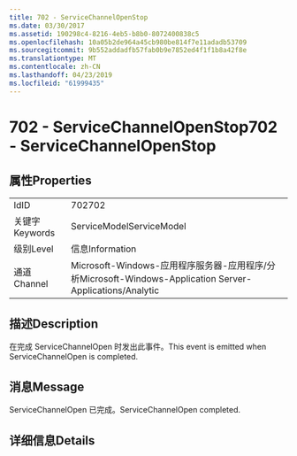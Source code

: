 ```yaml
---
title: 702 - ServiceChannelOpenStop
ms.date: 03/30/2017
ms.assetid: 190298c4-8216-4eb5-b8b0-8072400838c5
ms.openlocfilehash: 10a05b2de964a45cb980be814f7e11adadb53709
ms.sourcegitcommit: 9b552addadfb57fab0b9e7852ed4f1f1b8a42f8e
ms.translationtype: MT
ms.contentlocale: zh-CN
ms.lasthandoff: 04/23/2019
ms.locfileid: "61999435"
---
```

# <a name="702---servicechannelopenstop"></a><span data-ttu-id="42833-102">702 - ServiceChannelOpenStop</span><span class="sxs-lookup"><span data-stu-id="42833-102">702 - ServiceChannelOpenStop</span></span>
## <a name="properties"></a><span data-ttu-id="42833-103">属性</span><span class="sxs-lookup"><span data-stu-id="42833-103">Properties</span></span>  
  
|||  
|-|-|  
|<span data-ttu-id="42833-104">Id</span><span class="sxs-lookup"><span data-stu-id="42833-104">ID</span></span>|<span data-ttu-id="42833-105">702</span><span class="sxs-lookup"><span data-stu-id="42833-105">702</span></span>|  
|<span data-ttu-id="42833-106">关键字</span><span class="sxs-lookup"><span data-stu-id="42833-106">Keywords</span></span>|<span data-ttu-id="42833-107">ServiceModel</span><span class="sxs-lookup"><span data-stu-id="42833-107">ServiceModel</span></span>|  
|<span data-ttu-id="42833-108">级别</span><span class="sxs-lookup"><span data-stu-id="42833-108">Level</span></span>|<span data-ttu-id="42833-109">信息</span><span class="sxs-lookup"><span data-stu-id="42833-109">Information</span></span>|  
|<span data-ttu-id="42833-110">通道</span><span class="sxs-lookup"><span data-stu-id="42833-110">Channel</span></span>|<span data-ttu-id="42833-111">Microsoft-Windows-应用程序服务器-应用程序/分析</span><span class="sxs-lookup"><span data-stu-id="42833-111">Microsoft-Windows-Application Server-Applications/Analytic</span></span>|  
  
## <a name="description"></a><span data-ttu-id="42833-112">描述</span><span class="sxs-lookup"><span data-stu-id="42833-112">Description</span></span>  
 <span data-ttu-id="42833-113">在完成 ServiceChannelOpen 时发出此事件。</span><span class="sxs-lookup"><span data-stu-id="42833-113">This event is emitted when ServiceChannelOpen is completed.</span></span>  
  
## <a name="message"></a><span data-ttu-id="42833-114">消息</span><span class="sxs-lookup"><span data-stu-id="42833-114">Message</span></span>  
 <span data-ttu-id="42833-115">ServiceChannelOpen 已完成。</span><span class="sxs-lookup"><span data-stu-id="42833-115">ServiceChannelOpen completed.</span></span>  
  
## <a name="details"></a><span data-ttu-id="42833-116">详细信息</span><span class="sxs-lookup"><span data-stu-id="42833-116">Details</span></span>
